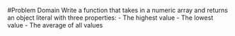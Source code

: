 #Problem Domain
Write a function that takes in a numeric array and returns an object literal with three properties: - The highest value - The lowest value - The average of all values